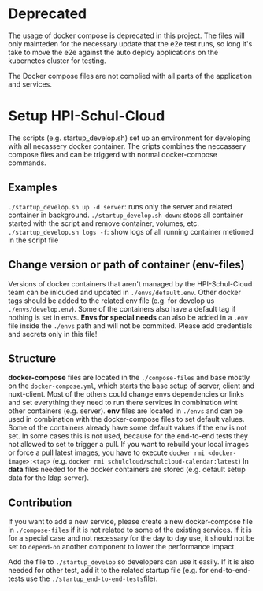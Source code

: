 # Deprecated
The usage of docker compose is deprecated in this project.
The files will only mainteden for the necessary update that the e2e test runs, so long it's take to move the e2e against the auto deploy applications on the kubernetes cluster for testing.

The Docker compose files are not complied with all parts of the application and services.


# Setup HPI-Schul-Cloud

The scripts (e.g. startup_develop.sh) set up an environment for developing with all necassery docker container. The cripts combines the neccassery compose files and can be triggerd with normal docker-compose commands.

## Examples

`./startup_develop.sh up -d server`: runs only the server and related container in background.
`./startup_develop.sh down`: stops all container started with the script and remove container, volumes, etc.
`./startup_develop.sh logs -f`: show logs of all running container metioned in the script file

## Change version or path of container (env-files)

Versions of docker containers that aren't managed by the HPI-Schul-Cloud team can be inlcuded and updated in `./envs/default.env`. Other docker tags should be added to the related env file (e.g. for develop us `./envs/develop.env`). Some of the containers also have a default tag if nothing is set in envs. **Envs for special needs** can also be added in a `.env` file inside the `./envs` path and will not be commited. Please add credentials and secrets only in this file!

## Structure

**docker-compose** files are located in the `./compose-files` and base mostly on the `docker-compose.yml`, which starts the base setup of server, client and nuxt-client. Most of the others could change envs dependencies or links and set everything they need to run there services in combination wiht other containers (e.g. server).
**env** files are located in `./envs` and can be used in combination with the docker-compose files to set default values. Some of the containers already have some default values if the env is not set. In some cases this is not used, because for the end-to-end tests they not allowed to set to trigger a pull. If you want to rebuild your local
images or force a pull latest images, you have to execute `docker rmi <docker-image>:<tag>` (e.g. `docker rmi schulcloud/schulcloud-calendar:latest`)
In **data** files needed for the docker containers are stored (e.g. default setup data for the ldap server).

## Contribution

If you want to add a new service, please create a new docker-compose file in `./compose-files` if it is not related to some of the existing services. If it is for a special case and not necessary for the day to day use, it should not be set to `depend-on` another component to lower the performance impact.

Add the file to `./startup_develop` so developers can use it easily. If it is also needed for other test, add it to the related startup file (e.g. for end-to-end-tests use the `./startup_end-to-end-tests`file).
